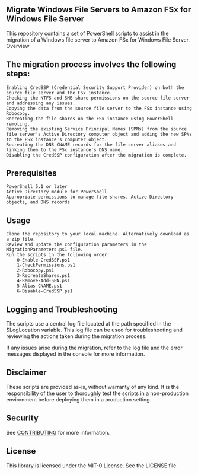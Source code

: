 ## Migrate Windows File Servers to Amazon FSx for Windows File Server


This repository contains a set of PowerShell scripts to assist in the migration of a Windows file server to Amazon FSx for Windows File Server.
Overview

## The migration process involves the following steps:

    Enabling CredSSP (Credential Security Support Provider) on both the source file server and the FSx instance.
    Checking the NTFS and SMB share permissions on the source file server and addressing any issues.
    Copying the data from the source file server to the FSx instance using Robocopy.
    Recreating the file shares on the FSx instance using PowerShell remoting.
    Removing the existing Service Principal Names (SPNs) from the source file server's Active Directory computer object and adding the new SPNs to the FSx instance's computer object.
    Recreating the DNS CNAME records for the file server aliases and linking them to the FSx instance's DNS name.
    Disabling the CredSSP configuration after the migration is complete.

## Prerequisites

    PowerShell 5.1 or later
    Active Directory module for PowerShell
    Appropriate permissions to manage file shares, Active Directory objects, and DNS records

## Usage

    Clone the repository to your local machine. Alternatively download as a zip file.
    Review and update the configuration parameters in the MigrationParameters.ps1 file.
    Run the scripts in the following order:
        0-Enable-CredSSP.ps1
        1-CheckPermissions.ps1
        2-Robocopy.ps1
        3-RecreateShares.ps1
        4-Remove-Add-SPN.ps1
        5-Alias-CNAME.ps1
        6-Disable-CredSSP.ps1

## Logging and Troubleshooting

The scripts use a central log file located at the path specified in the $LogLocation variable. This log file can be used for troubleshooting and reviewing the actions taken during the migration process.

If any issues arise during the migration, refer to the log file and the error messages displayed in the console for more information.

## Disclaimer

These scripts are provided as-is, without warranty of any kind. It is the responsibility of the user to thoroughly test the scripts in a non-production environment before deploying them in a production setting.

## Security

See [CONTRIBUTING](CONTRIBUTING.md#security-issue-notifications) for more information.

## License

This library is licensed under the MIT-0 License. See the LICENSE file.
